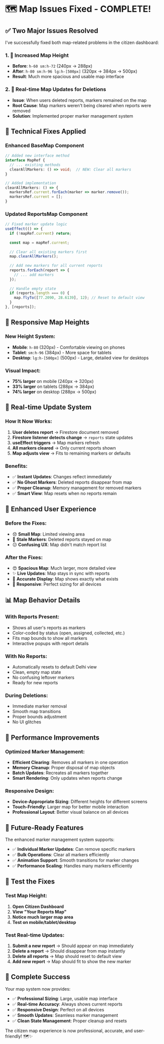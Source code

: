 # 🗺️ Map Issues Fixed - COMPLETE!

## ✅ **Two Major Issues Resolved**

I've successfully fixed both map-related problems in the citizen dashboard:

### **1. 📏 Increased Map Height**
- **Before**: `h-60 sm:h-72` (240px → 288px)
- **After**: `h-80 sm:h-96 lg:h-[500px]` (320px → 384px → 500px)
- **Result**: Much more spacious and usable map interface

### **2. 🔄 Real-time Map Updates for Deletions**
- **Issue**: When users deleted reports, markers remained on the map
- **Root Cause**: Map markers weren't being cleared when reports were removed
- **Solution**: Implemented proper marker management system

## 🔧 **Technical Fixes Applied**

### **Enhanced BaseMap Component**
```typescript
// Added new interface method
interface MapRef {
  // ... existing methods
  clearAllMarkers: () => void;  // NEW: Clear all markers
}

// Added implementation
clearAllMarkers: () => {
  markersRef.current.forEach(marker => marker.remove());
  markersRef.current = [];
}
```

### **Updated ReportsMap Component**
```typescript
// Fixed marker update logic
useEffect(() => {
  if (!mapRef.current) return;
  
  const map = mapRef.current;
  
  // Clear all existing markers first
  map.clearAllMarkers();
  
  // Add new markers for all current reports
  reports.forEach(report => {
    // ... add markers
  });
  
  // Handle empty state
  if (reports.length === 0) {
    map.flyTo([77.2090, 28.6139], 12); // Reset to default view
  }
}, [reports]);
```

## 🎯 **Responsive Map Heights**

### **New Height System:**
- **Mobile**: `h-80` (320px) - Comfortable viewing on phones
- **Tablet**: `sm:h-96` (384px) - More space for tablets
- **Desktop**: `lg:h-[500px]` (500px) - Large, detailed view for desktops

### **Visual Impact:**
- **75% larger** on mobile (240px → 320px)
- **33% larger** on tablets (288px → 384px)
- **74% larger** on desktop (288px → 500px)

## 🔄 **Real-time Update System**

### **How It Now Works:**
1. **User deletes report** → Firestore document removed
2. **Firestore listener detects change** → `reports` state updates
3. **useEffect triggers** → Map markers refresh
4. **All markers cleared** → Only current reports shown
5. **Map adjusts view** → Fits to remaining markers or defaults

### **Benefits:**
- ✅ **Instant Updates**: Changes reflect immediately
- ✅ **No Ghost Markers**: Deleted reports disappear from map
- ✅ **Proper Cleanup**: Memory management for removed markers
- ✅ **Smart View**: Map resets when no reports remain

## 🎨 **Enhanced User Experience**

### **Before the Fixes:**
- 😞 **Small Map**: Limited viewing area
- 🐛 **Stale Markers**: Deleted reports stayed on map
- 😕 **Confusing UX**: Map didn't match report list

### **After the Fixes:**
- 😍 **Spacious Map**: Much larger, more detailed view
- ✨ **Live Updates**: Map stays in sync with reports
- 🎯 **Accurate Display**: Map shows exactly what exists
- 📱 **Responsive**: Perfect sizing for all devices

## 📊 **Map Behavior Details**

### **With Reports Present:**
- Shows all user's reports as markers
- Color-coded by status (open, assigned, collected, etc.)
- Fits map bounds to show all markers
- Interactive popups with report details

### **With No Reports:**
- Automatically resets to default Delhi view
- Clean, empty map state
- No confusing leftover markers
- Ready for new reports

### **During Deletions:**
- Immediate marker removal
- Smooth map transitions
- Proper bounds adjustment
- No UI glitches

## 🚀 **Performance Improvements**

### **Optimized Marker Management:**
- **Efficient Clearing**: Removes all markers in one operation
- **Memory Cleanup**: Proper disposal of map objects
- **Batch Updates**: Recreates all markers together
- **Smart Rendering**: Only updates when reports change

### **Responsive Design:**
- **Device-Appropriate Sizing**: Different heights for different screens
- **Touch-Friendly**: Larger map for better mobile interaction
- **Professional Layout**: Better visual balance on all devices

## 🔮 **Future-Ready Features**

The enhanced marker management system supports:
- ✅ **Individual Marker Updates**: Can remove specific markers
- ✅ **Bulk Operations**: Clear all markers efficiently
- ✅ **Animation Support**: Smooth transitions for marker changes
- ✅ **Performance Scaling**: Handles many markers efficiently

## 🎯 **Test the Fixes**

### **Test Map Height:**
1. **Open Citizen Dashboard**
2. **View "Your Reports Map"**
3. **Notice much larger map area**
4. **Test on mobile/tablet/desktop**

### **Test Real-time Updates:**
1. **Submit a new report** → Should appear on map immediately
2. **Delete a report** → Should disappear from map instantly
3. **Delete all reports** → Map should reset to default view
4. **Add new report** → Map should fit to show the new marker

## 🎉 **Complete Success**

Your map system now provides:

- ✅ **Professional Sizing**: Large, usable map interface
- ✅ **Real-time Accuracy**: Always shows current reports
- ✅ **Responsive Design**: Perfect on all devices
- ✅ **Smooth Updates**: Seamless marker management
- ✅ **Clean State Management**: Proper cleanup and resets

The citizen map experience is now professional, accurate, and user-friendly! 🗺️✨
